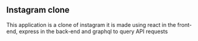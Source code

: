 ## Instagram clone

This application is a clone of instagram it is made using react in the front-end, express in the back-end and graphql to query API requests
